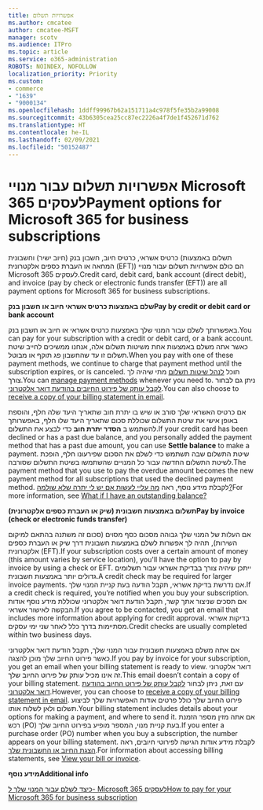 ```yaml
---
title: אפשרויות תשלום
ms.author: cmcatee
author: cmcatee-MSFT
manager: scotv
ms.audience: ITPro
ms.topic: article
ms.service: o365-administration
ROBOTS: NOINDEX, NOFOLLOW
localization_priority: Priority
ms.custom:
- commerce
- "1639"
- "9000134"
ms.openlocfilehash: 1ddff99967b62a151711a4c978f5fe35b2a99008
ms.sourcegitcommit: 43b6305cea25cc87ec2226a4f7de1f452671d762
ms.translationtype: HT
ms.contentlocale: he-IL
ms.lasthandoff: 02/09/2021
ms.locfileid: "50152487"
---
```

# <a name="payment-options-for-microsoft-365-for-business-subscriptions"></a><span data-ttu-id="e1c6c-102">אפשרויות תשלום עבור מנויי Microsoft 365 לעסקים</span><span class="sxs-lookup"><span data-stu-id="e1c6c-102">Payment options for Microsoft 365 for business subscriptions</span></span>
  
<span data-ttu-id="e1c6c-103">כרטיס אשראי, כרטיס חיוב, חשבון בנק (חיוב ישיר) וחשבונית (תשלום באמצעות המחאה או העברת כספים אלקטרונית (EFT)) הם כולם אפשרויות תשלום עבור מנויי Microsoft 365 לעסקים.</span><span class="sxs-lookup"><span data-stu-id="e1c6c-103">Credit card, debit card, bank account (direct debit), and invoice (pay by check or electronic funds transfer (EFT)) are all payment options for Microsoft 365 for business subscriptions.</span></span>
  
<span data-ttu-id="e1c6c-104">**שלם באמצעות כרטיס אשראי חיוב או חשבון בנק**</span><span class="sxs-lookup"><span data-stu-id="e1c6c-104">**Pay by credit or debit card or bank account**</span></span>
  
<span data-ttu-id="e1c6c-105">באפשרותך לשלם עבור המנוי שלך באמצעות כרטיס אשראי או חיוב או חשבון בנק.</span><span class="sxs-lookup"><span data-stu-id="e1c6c-105">You can pay for your subscription with a credit or debit card, or a bank account.</span></span> <span data-ttu-id="e1c6c-106">כאשר אתה משלם באמצעות אחת משיטות תשלום אלה, אנחנו ממשיכים לחייב שיטת תשלום זו עד שהחשבון פג תוקף או מבוטל.</span><span class="sxs-lookup"><span data-stu-id="e1c6c-106">When you pay with one of these payment methods, we continue to charge that payment method until the subscription expires, or is canceled.</span></span> <span data-ttu-id="e1c6c-107">תוכל [לנהל שיטות תשלום](https://docs.microsoft.com/microsoft-365/commerce/billing-and-payments/manage-payment-methods) מתי שיהיה לך צורך.</span><span class="sxs-lookup"><span data-stu-id="e1c6c-107">You can [manage payment methods](https://docs.microsoft.com/microsoft-365/commerce/billing-and-payments/manage-payment-methods) whenever you need to.</span></span> <span data-ttu-id="e1c6c-108">ניתן גם לבחור [לקבל עותק של פירוט החיובים בהודעת דואר אלקטרוני](https://docs.microsoft.com/microsoft-365/commerce/billing-and-payments/view-your-bill-or-invoice#receive-a-copy-of-your-billing-statement-in-email).</span><span class="sxs-lookup"><span data-stu-id="e1c6c-108">You can also choose to [receive a copy of your billing statement in email](https://docs.microsoft.com/microsoft-365/commerce/billing-and-payments/view-your-bill-or-invoice#receive-a-copy-of-your-billing-statement-in-email).</span></span>

<span data-ttu-id="e1c6c-109">אם כרטיס האשראי שלך סורב או שיש בו יתרת חוב שתאריך היעד שלה חלף, והוספת באופן אישי את שיטת התשלום שכוללת סכום שתאריך היעד שלו חלף, באפשרותך להשתמש ב **הסדר יתרת חוב** כדי לבצע את התשלום.</span><span class="sxs-lookup"><span data-stu-id="e1c6c-109">If your credit card has been declined or has a past due balance, and you personally added the payment method that has a past due amount, you can use **Settle balance** to make a payment.</span></span> <span data-ttu-id="e1c6c-110">שיטת התשלום שבה תשתמש כדי לשלם את הסכום שפירעונו חלף, הופכת לשיטת התשלום החדשה עבור כל המנויים שהשתמשו בשיטת התשלום שסורבה.</span><span class="sxs-lookup"><span data-stu-id="e1c6c-110">The payment method that you use to pay the overdue amount becomes the new payment method for all subscriptions that used the declined payment method.</span></span> <span data-ttu-id="e1c6c-111">לקבלת מידע נוסף, ראה [מה עליי לעשות אם יש לי יתרה שלא שולמה?](https://docs.microsoft.com/microsoft-365/commerce/billing-and-payments/pay-for-your-subscription#what-if-i-have-an-outstanding-balance)</span><span class="sxs-lookup"><span data-stu-id="e1c6c-111">For more information, see [What if I have an outstanding balance?](https://docs.microsoft.com/microsoft-365/commerce/billing-and-payments/pay-for-your-subscription#what-if-i-have-an-outstanding-balance)</span></span>

<span data-ttu-id="e1c6c-112">**תשלום באמצעות חשבונית (שיק או העברת כספים אלקטרונית)**</span><span class="sxs-lookup"><span data-stu-id="e1c6c-112">**Pay by invoice (check or electronic funds transfer)**</span></span>
  
<span data-ttu-id="e1c6c-113">אם העלות של המנוי שלך גבוהה מסכום כסף מסוים (סכום זה משתנה בהתאם למיקום השירות), תהיה לך אפשרות לשלם באמצעות חשבונית דרך שיק או העברת כספים אלקטרונית (EFT).</span><span class="sxs-lookup"><span data-stu-id="e1c6c-113">If your subscription costs over a certain amount of money (this amount varies by service location), you'll have the option to pay by invoice by using a check or EFT.</span></span> <span data-ttu-id="e1c6c-114">ייתכן שיהיה צורך בבדיקת אשראי עבור תשלומים גדולים יותר באמצעות חשבונית.</span><span class="sxs-lookup"><span data-stu-id="e1c6c-114">A credit check may be required for larger invoice payments.</span></span> <span data-ttu-id="e1c6c-115">אם נדרשת בדיקת אשראי, תקבל הודעה בעת קניית המנוי שלך.</span><span class="sxs-lookup"><span data-stu-id="e1c6c-115">If a credit check is required, you’re notified when you buy your subscription.</span></span> <span data-ttu-id="e1c6c-116">אם תסכים שניצור אתך קשר, תקבל הודעת דואר אלקטרוני שכוללת מידע נוסף אודות הבקשה לאישור אשראי.</span><span class="sxs-lookup"><span data-stu-id="e1c6c-116">If you agree to be contacted, you get an email that includes more information about applying for credit approval.</span></span> <span data-ttu-id="e1c6c-117">בדיקות אשראי מסתיימות בדרך כלל לאחר שני ימי עסקים.</span><span class="sxs-lookup"><span data-stu-id="e1c6c-117">Credit checks are usually completed within two business days.</span></span>

<span data-ttu-id="e1c6c-118">אם אתה משלם באמצעות חשבונית עבור המנוי שלך, תקבל הודעת דואר אלקטרוני כאשר פירוט החיוב שלך מוכן להצגה.</span><span class="sxs-lookup"><span data-stu-id="e1c6c-118">If you pay by invoice for your subscription, you get an email when your billing statement is ready to view.</span></span> <span data-ttu-id="e1c6c-119">דואר אלקטרוני זה אינו מכיל עותק של פירוט החיוב שלך.</span><span class="sxs-lookup"><span data-stu-id="e1c6c-119">This email doesn’t contain a copy of your billing statement.</span></span> <span data-ttu-id="e1c6c-120">עם זאת, ניתן לבחור [לקבל עותק של פירוט החיוב בהודעת דואר אלקטרוני](https://docs.microsoft.com/microsoft-365/commerce/billing-and-payments/view-your-bill-or-invoice#receive-a-copy-of-your-billing-statement-in-email).</span><span class="sxs-lookup"><span data-stu-id="e1c6c-120">However, you can choose to [receive a copy of your billing statement in email](https://docs.microsoft.com/microsoft-365/commerce/billing-and-payments/view-your-bill-or-invoice#receive-a-copy-of-your-billing-statement-in-email).</span></span> <span data-ttu-id="e1c6c-121">פירוט החיוב שלך כולל פרטים אודות האפשרויות שלך לביצוע תשלום ולאן לשלוח אותו.</span><span class="sxs-lookup"><span data-stu-id="e1c6c-121">Your billing statement includes details about your options for making a payment, and where to send it.</span></span> <span data-ttu-id="e1c6c-122">אם אתה מזין מספר הזמנת רכש (PO) בעת קניית מנוי, המספר מופיע בפירוט החיוב שלך.</span><span class="sxs-lookup"><span data-stu-id="e1c6c-122">If you enter a purchase order (PO) number when you buy a subscription, the number appears on your billing statement.</span></span> <span data-ttu-id="e1c6c-123">לקבלת מידע אודות הגישה לפירוטי חיובים, ראה [הצגת החיוב או החשבונית שלך](https://docs.microsoft.com/microsoft-365/commerce/billing-and-payments/view-your-bill-or-invoice).</span><span class="sxs-lookup"><span data-stu-id="e1c6c-123">For information about accessing billing statements, see [View your bill or invoice](https://docs.microsoft.com/microsoft-365/commerce/billing-and-payments/view-your-bill-or-invoice).</span></span>
  
<span data-ttu-id="e1c6c-124">**מידע נוסף**</span><span class="sxs-lookup"><span data-stu-id="e1c6c-124">**Additional info**</span></span>
  
[<span data-ttu-id="e1c6c-125">כיצד לשלם עבור המנוי שלך ל- Microsoft 365 לעסקים</span><span class="sxs-lookup"><span data-stu-id="e1c6c-125">How to pay for your Microsoft 365 for business subscription</span></span>](https://docs.microsoft.com/microsoft-365/commerce/billing-and-payments/pay-for-your-subscription)